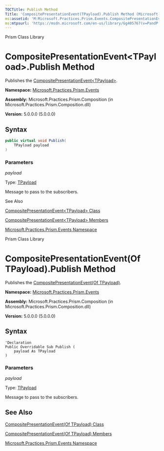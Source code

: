 ```yaml
---
TOCTitle: Publish Method
Title: 'CompositePresentationEvent(TPayload).Publish Method (Microsoft.Practices.Prism.Events)'
ms:assetid: 'M:Microsoft.Practices.Prism.Events.CompositePresentationEvent\`1.Publish(\`0)'
ms:mtpsurl: 'https://msdn.microsoft.com/en-us/library/Gg405767(v=PandP.50)'
---
```


Prism Class Library

# CompositePresentationEvent&lt;TPayload&gt;.Publish Method

Publishes the [CompositePresentationEvent&lt;TPayload&gt;](https://msdn.microsoft.com/en-us/library/gg431412(v=pandp.50)).

**Namespace:** [Microsoft.Practices.Prism.Events](https://msdn.microsoft.com/en-us/library/microsoft.practices.prism.events(v=pandp.50))

**Assembly:** Microsoft.Practices.Prism.Composition (in Microsoft.Practices.Prism.Composition.dll)

**Version:** 5.0.0.0 (5.0.0.0)

## Syntax

```C#
public virtual void Publish(
	TPayload payload
)
```


### Parameters

*payload*  

Type: [TPayload](https://msdn.microsoft.com/en-us/library/gg431412(v=pandp.50))

Message to pass to the subscribers.

See Also


[CompositePresentationEvent&lt;TPayload&gt; Class](https://msdn.microsoft.com/en-us/library/gg431412(v=pandp.50))

[CompositePresentationEvent&lt;TPayload&gt; Members](https://msdn.microsoft.com/en-us/library/gg430765(v=pandp.50))

[Microsoft.Practices.Prism.Events Namespace](https://msdn.microsoft.com/en-us/library/microsoft.practices.prism.events(v=pandp.50))

Prism Class Library

# CompositePresentationEvent(Of TPayload).Publish Method

Publishes the [CompositePresentationEvent(Of TPayload)](https://msdn.microsoft.com/en-us/library/gg431412(v=pandp.50)).

**Namespace:** [Microsoft.Practices.Prism.Events](https://msdn.microsoft.com/en-us/library/microsoft.practices.prism.events(v=pandp.50))

**Assembly:** Microsoft.Practices.Prism.Composition (in Microsoft.Practices.Prism.Composition.dll)

**Version:** 5.0.0.0 (5.0.0.0)

## Syntax

```VB
'Declaration
Public Overridable Sub Publish ( 
	payload As TPayload
)
```


### Parameters

*payload*  

Type: [TPayload](https://msdn.microsoft.com/en-us/library/gg431412(v=pandp.50))

Message to pass to the subscribers.

## See Also


[CompositePresentationEvent(Of TPayload) Class](https://msdn.microsoft.com/en-us/library/gg431412(v=pandp.50))

[CompositePresentationEvent(Of TPayload) Members](https://msdn.microsoft.com/en-us/library/gg430765(v=pandp.50))

[Microsoft.Practices.Prism.Events Namespace](https://msdn.microsoft.com/en-us/library/microsoft.practices.prism.events(v=pandp.50))
